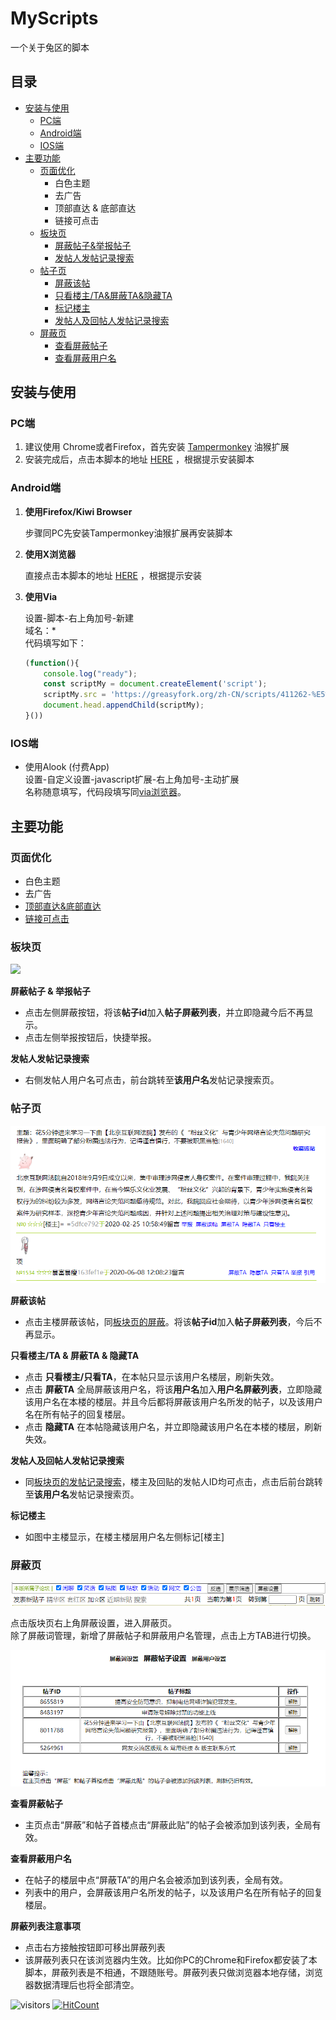 # MyScripts

一个关于兔区的脚本  

## 目录

* [安装与使用](#安装与使用)
  * [PC端](#PC端)
  * [Android端](#Android端)
  * [IOS端](#IOS端)
* [主要功能](#主要功能)
  * [页面优化](#页面优化)
    * 白色主题
    * 去广告
    * 顶部直达 & 底部直达
    * 链接可点击
  * [板块页](#板块页)
    * [屏蔽帖子&举报帖子](#blockAndReport)
    * [发帖人发帖记录搜索](#发帖人发帖记录搜索)
  * [帖子页](#帖子页)
    * [屏蔽该帖](#屏蔽该帖)
    * [只看楼主/TA&屏蔽TA&隐藏TA](#onlyShow)
    * [标记楼主](#帖子页)
    * [发帖人及回帖人发帖记录搜索](#发帖人及回帖人发帖记录搜索)
  * [屏蔽页](#屏蔽页)
    * [查看屏蔽帖子](#查看屏蔽帖子)
    * [查看屏蔽用户名](#查看屏蔽用户名)

## 安装与使用

### PC端

1. 建议使用 Chrome或者Firefox，首先安装 [Tampermonkey](https://tampermonkey.net/) 油猴扩展
2. 安装完成后，点击本脚本的地址 [HERE](https://greasyfork.org/zh-CN/scripts/411262-%E5%85%94%E5%85%94%E5%85%94%E5%8C%BA) ，根据提示安装脚本

### Android端

1. **使用Firefox/Kiwi Browser**

    步骤同PC先安装Tampermonkey油猴扩展再安装脚本  

2. **使用X浏览器**

    直接点击本脚本的地址 [HERE](https://greasyfork.org/zh-CN/scripts/411262-%E5%85%94%E5%85%94%E5%85%94%E5%8C%BA) ，根据提示安装

<span id="via"></span>

3. **使用Via**

   设置-脚本-右上角加号-新建  
   域名：*  
   代码填写如下：

    ```javascript
    (function(){
        console.log("ready");
        const scriptMy = document.createElement('script');
        scriptMy.src = 'https://greasyfork.org/zh-CN/scripts/411262-%E5%85%94%E5%85%94%E5%85%94%E5%8C%BA/code/%25E5%2585%2594%25E5%2585%2594%25E5%2585%2594%25E5%258C%25BA%252B.user.js';
        document.head.appendChild(scriptMy);
    }())
    ```

### IOS端

* 使用Alook (付费App)  
设置-自定义设置-javascript扩展-右上角加号-主动扩展  
名称随意填写，代码段填写同[via浏览器](#via)。

## 主要功能

### 页面优化

* 白色主题
* 去广告
* [顶部直达&底部直达](https://greasyfork.org/zh-CN/scripts/370556-%E4%B8%80%E4%B8%AA%E8%BF%94%E5%9B%9E%E9%A1%B6%E9%83%A8%E5%92%8C%E5%88%B0%E8%BE%BE%E5%BA%95%E9%83%A8%E7%9A%84%E6%8C%89%E9%92%AE
)
* [链接可点击](https://github.com/lkytal/GM/blob/master/linkMix.user.js)

### 板块页

![](板块页.png)

<span id="blockAndReport"></span>

**屏蔽帖子 & 举报帖子**

* 点击左侧屏蔽按钮，将该**帖子id**加入**帖子屏蔽列表**，并立即隐藏今后不再显示。  
* 点击左侧举报按钮后，快捷举报。  

<span id="发帖人发帖记录搜索"></span>

**发帖人发帖记录搜索**

* 右侧发帖人用户名可点击，前台跳转至**该用户名**发帖记录搜索页。

### 帖子页
![](2020-09-15-00-02-54.png)

<span id="屏蔽该帖"></span>  

**屏蔽该帖**  

* 点击主楼屏蔽该帖，同[板块页的屏蔽](#blockAndReport)。将该**帖子id**加入**帖子屏蔽列表**，今后不再显示。

<span id="onlyShow"></span>  

**只看楼主/TA & 屏蔽TA & 隐藏TA**  

* 点击 **只看楼主/只看TA**，在本帖只显示该用户名楼层，刷新失效。  
* 点击 **屏蔽TA** 全局屏蔽该用户名，将该**用户名**加入**用户名屏蔽列表**，立即隐藏该用户名在本楼的楼层。并且今后都将屏蔽该用户名所发的帖子，以及该用户名在所有帖子的回复楼层。  
* 点击 **隐藏TA** 在本帖隐藏该用户名，并立即隐藏该用户名在本楼的楼层，刷新失效。  

<span id="发帖人及回帖人发帖记录搜索"></span>  

**发帖人及回帖人发帖记录搜索**  

* 同[板块页的发帖记录搜索](#发帖人发帖记录搜索)，楼主及回贴的发帖人ID均可点击，点击后前台跳转至**该用户名**发帖记录搜索页。

<span id="标记楼主"></span>  

**标记楼主**  

* 如图中主楼显示，在楼主楼层用户名左侧标记[楼主]

### 屏蔽页

![](2020-09-15-00-26-44.png)

点击版块页右上角屏蔽设置，进入屏蔽页。  
除了屏蔽词管理，新增了屏蔽帖子和屏蔽用户名管理，点击上方TAB进行切换。

![](2020-09-15-00-30-44.png)

<span id="查看屏蔽帖子"></span>

**查看屏蔽帖子**

* 主页点击“屏蔽”和帖子首楼点击“屏蔽此贴”的帖子会被添加到该列表，全局有效。

<span id="查看屏蔽用户名"></span>

**查看屏蔽用户名**

* 在帖子的楼层中点“屏蔽TA”的用户名会被添加到该列表，全局有效。
* 列表中的用户，会屏蔽该用户名所发的帖子，以及该用户名在所有帖子的回复楼层。  

**屏蔽列表注意事项**

* 点击右方接触按钮即可移出屏蔽列表
* 该屏蔽列表只在该浏览器内生效。比如你PC的Chrome和Firefox都安装了本脚本，屏蔽列表是不相通，不跟随账号。屏蔽列表只做浏览器本地存储，浏览器数据清理后也将全部清空。

![visitors](https://visitor-badge.glitch.me/badge?page_id=cccccc.222qu)
[![HitCount](http://hits.dwyl.com/{username}/https://githubcom/cccccchin/MyScripts.svg)](http://hits.dwyl.com/{username}/https://githubcom/cccccchin/MyScripts)
